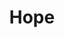 ---
layout: post
title:  "Hope"
image: https://farm4.staticflickr.com/3836/15096515140_7933d27253.jpg
thumbnail: https://farm4.staticflickr.com/3840/15220036432_7929163c6a_n.jpg
price: $660
---
